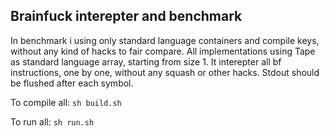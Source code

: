 Brainfuck interepter and benchmark
----------------------------------

In benchmark i using only standard language containers and compile keys, without any kind of hacks to fair compare.
All implementations using Tape as standard language array, starting from size 1. It interepter all bf instructions, one by one, without any squash or other hacks. Stdout should be flushed after each symbol.

To compile all: `sh build.sh`

To run all: `sh run.sh`
